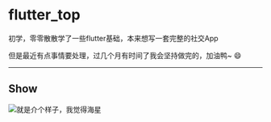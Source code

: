 # flutter_top

初学，零零散散学了一些flutter基础，本来想写一套完整的社交App

但是最近有点事情要处理，过几个月有时间了我会坚持做完的，加油鸭~ :smile:

---

## Show

![就是介个样子，我觉得海星](https://upload-images.jianshu.io/upload_images/20541433-0ba401306407b736.jpg?imageMogr2/auto-orient/strip%7CimageView2/2/w/1240)

